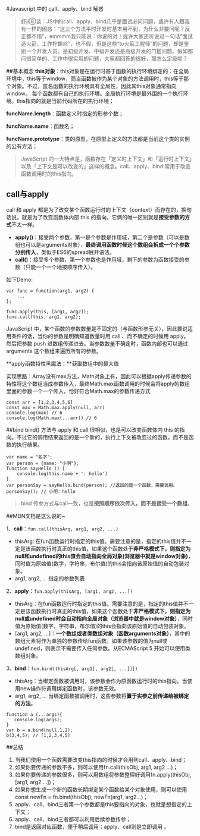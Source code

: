 #Javascript 中的 call、apply、bind 解惑
>虾ji⑧谈：JS中的call、apply、bind几乎是面试必问问题，或许有人跟我有一样的困惑：“这三个方法平时开发时基本用不到，为什么非要问呢？反正都不用”，emmmm我只能说：你说的对！或许大家还听说过一句话“面试造火箭、工作拧螺丝”，也不假，但是这些“to火箭工程师”的问题，却是鉴别一个开发人员，是初级开发、中级开发还是高级开发的门槛问题。假如都问很简单的、工作中很实用的问题，大家都回答的很好，那怎么定级呢？



##基本概念
**this对象**：this对象是在运行时基于函数的执行环境绑定的：在全局环境中，this等于window，而当函数被作为某个对象的方法调用时，this等于那个对象。不过，匿名函数的执行环境具有全局性，因此其this对象通常指向window。
每个函数都有自己的执行环境。全局执行环境是最外围的一个执行环境。this指向的就是当前代码所在的执行环境；

**funcName.length**：函数定义时指定的形参个数；

**funcName.name**：函数名；

**funcName.prototype**：类的原型，在原型上定义的方法都是当前这个类的实例的公有方法；

> JavaScript 的一大特点是，函数存在「定义时上下文」和「运行时上下文」以及「上下文是可以改变的」这样的概念。call、apply、bind 常用于改变函数调用时的this指向。

## call与apply
call 和 apply 都是为了改变某个函数运行时的上下文（context）而存在的，换句话说，就是为了改变函数体内部 this 的指向。它俩的唯一区别就是**接受参数的方式**不太一样。

* **apply()**：接受两个参数，第一是个参数是作用域，第二个是参数（可以是数组也可以是arguments对象），**最终调用函数时候这个数组会拆成一个个参数分别传入**，类似于ES6的spread展开语法。
* **call()**：接受多个参数，第一个参数也是作用域，剩下的参数为函数接受的参数（只能一个一个地按顺序传入）。

如下Demo:

```
var func = function(arg1, arg2) {
	...
};

func.apply(this, [arg1, arg2]);
func.call(this, arg1, arg2);
```

JavaScript 中，某个函数的参数数量是不固定的（与函数形参无关），因此要说适用条件的话，当你的参数是明确知道数量时用 call 、而不确定的时候用 apply。然后把参数 push 进数组传递进去。当参数数量不确定时，函数内部也可以通过 arguments 这个数组来遍历所有的参数。

**apply函数特性黑魔法：**获取数组中的最大值

实现思路：Array没有max方法，Math对象上有，因此可以根据apply传递参数的特性将这个数组当成参数传入，最终Math.max函数调用的时候会将apply的数组里面的参数一个一个传入，恰好符合Math.max的参数传递方式

```
const arr = [1,2,3,4,5,6]
const max = Math.max.apply(null, arr)
console.log(max) // 6
console.log(Math.max(...arr)) // 6
```
##bind
bind() 方法与 apply 和 call 很相似，也是可以改变函数体内 this 的指向。不过它的调用结果返回的是一个新的，执行上下文被改变过的函数，而不是函数的执行结果。

```
var name = "名字";
var person = {name: "小明"};
function sayHello () {
	console.log(this.name + ': hello')
}
var personSay = sayHello.bind(person); //返回的是一个函数，需要调用。
personSay(); // 小明：hello
```
>bind 传参方式与call一致，也是**按照顺序依次传入，而不是接受一个数组**。

##MDN文档是这么说的~

1、**call**：`fun.call(thisArg, arg1, arg2, ...)`

* thisArg: 在fun函数运行时指定的this值。需要注意的是，指定的this值并不一定是该函数执行时真正的this值，如果这个函数处于**非严格模式下，则指定为null和undefined的this值会自动指向全局对象(浏览器中就是window对象)**，同时值为原始值(数字，字符串，布尔值)的this会指向该原始值的自动包装对象。
* arg1, arg2, ... 指定的参数列表

2、**apply**：`fun.apply(thisArg, [arg1, arg2, ...])`

* thisArg：在fun函数运行时指定的this值。需要注意的是，指定的this值并不一定是该函数执行时真正的this值，如果这个函数处于**非严格模式下，则指定为null或undefined时会自动指向全局对象（浏览器中就是window对象）**，同时值为原始值(数字，字符串，布尔值)的this会指向该原始值的自动包装对象。
* [arg1, arg2, ...]：**一个数组或者类数组对象（函数arguments对象）**，其中的数组元素将作为单独的参数传给fun函数。如果该参数的值为null或undefined，则表示不需要传入任何参数。从ECMAScript 5 开始可以使用类数组对象。

3、**bind**：`fun.bind(thisArg[, arg1[, arg2[, ...]]])`

* thisArg：当绑定函数被调用时，该参数会作为原函数运行时的this指向。当使用new操作符调用绑定函数时，该参数无效。
* arg1, arg2, ... 当绑定函数被调用时，这些参数将**置于实参之前传递给被绑定的方法**。

```
function a (...args){
   console.log(args);
}
var b = a.bind(null,1,2);
b(3,4,5); // [1,2,3,4,5]
```

##总结
1. 当我们使用一个函数需要改变this指向的时候才会用到call、apply、bind；
2. 如果你要传递的参数不多，则可以使用fn.call(thisObj, arg1, arg2 ...)；
3. 如果你要传递的参数很多，则可以用数组将参数整理好调用fn.apply(thisObj, [arg1, arg2 ...])；
4. 如果你想生成一个新的函数长期绑定某个函数给某个对象使用，则可以使用const newFn = fn.bind(thisObj); newFn(arg1, arg2...)；
5. apply、call、bind三者第一个参数都是this要指向的对象，也就是想指定的上下文；
6. apply、call、bind三者都可以利用后续参数传参；
6. bind是返回对应函数，便于稍后调用；apply、call则是立即调用 。

